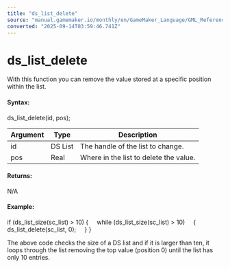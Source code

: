 ```yaml
---
title: "ds_list_delete"
source: "manual.gamemaker.io/monthly/en/GameMaker_Language/GML_Reference/Data_Structures/DS_Lists/ds_list_delete.htm"
converted: "2025-09-14T03:59:46.741Z"
---
```


# ds\_list\_delete

With this function you can remove the value stored at a specific position within the list.

#### Syntax:

ds\_list\_delete(id, pos);

| Argument | Type | Description |
| --- | --- | --- |
| id | DS List | The handle of the list to change. |
| pos | Real | Where in the list to delete the value. |

#### Returns:

N/A

#### Example:

if (ds\_list\_size(sc\_list) > 10)
{
    while (ds\_list\_size(sc\_list) > 10)
    {
        ds\_list\_delete(sc\_list, 0);
    }
}

The above code checks the size of a DS list and if it is larger than ten, it loops through the list removing the top value (position 0) until the list has only 10 entries.